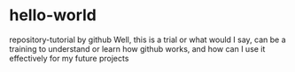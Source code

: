 # hello-world
repository-tutorial by github
Well, this is a trial or what would I say, can be a training to understand or learn how github works, and how can I use it effectively for my future projects
